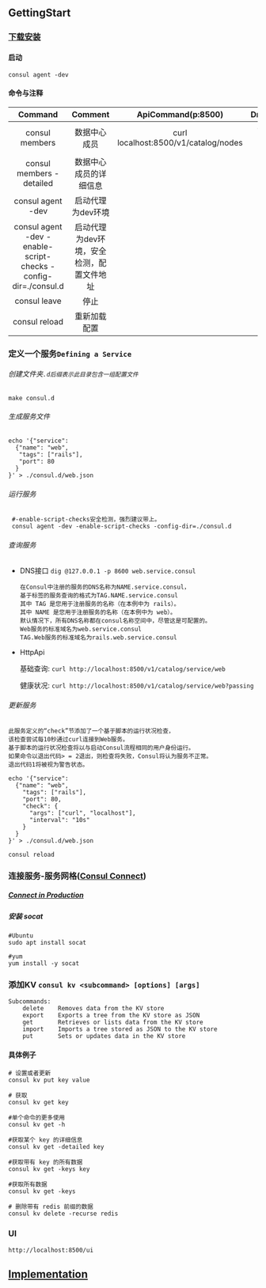 ## GettingStart

### [下载安装](https://www.consul.io/downloads.html)
#### 启动
    consul agent -dev
#### 命令与注释
|Command|Comment|ApiCommand(p:8500)|DnsInterface(p:8600)
| :--------:   | :-----:|:-----: |:-----:   |
| consul members |数据中心成员  | curl localhost:8500/v1/catalog/nodes | dig @127.0.0.1 -p 8600 Judiths-MBP.node.consul |
| consul members -detailed| 数据中心成员的详细信息
| consul agent -dev|启动代理为dev环境
| consul agent -dev -enable-script-checks -config-dir=./consul.d|启动代理为dev环境，安全检测，配置文件地址
| consul leave|停止
| consul reload|重新加载配置

### 定义一个服务`Defining a Service`

###### 创建文件夹`.d后缀表示此目录包含一组配置文件`    
    make consul.d
    
###### 生成服务文件
```
echo '{"service":
  {"name": "web",
   "tags": ["rails"],
   "port": 80
  }
}' > ./consul.d/web.json

```
###### 运行服务
     #-enable-script-checks安全检测，强烈建议带上。
     consul agent -dev -enable-script-checks -config-dir=./consul.d
###### 查询服务       
* DNS接口 ```dig @127.0.0.1 -p 8600 web.service.consul```
    ~~~
    在Consul中注册的服务的DNS名称为NAME.service.consul，
    基于标签的服务查询的格式为TAG.NAME.service.consul
    其中 TAG 是您用于注册服务的名称（在本例中为 rails）。
    其中 NAME 是您用于注册服务的名称（在本例中为 web）。
    默认情况下，所有DNS名称都在consul名称空间中，尽管这是可配置的。
    Web服务的标准域名为web.service.consul
    TAG.Web服务的标准域名为rails.web.service.consul
    ~~~  
    
     
* HttpApi 

    基础查询: ```curl http://localhost:8500/v1/catalog/service/web```
    
    健康状况: ```curl http://localhost:8500/v1/catalog/service/web?passing```
###### 更新服务 
~~~
此服务定义的“check”节添加了一个基于脚本的运行状况检查，
该检查尝试每10秒通过curl连接到Web服务。
基于脚本的运行状况检查将以与启动Consul流程相同的用户身份运行。
如果命令以退出代码> = 2退出，则检查将失败，Consul将认为服务不正常。
退出代码1将被视为警告状态。
~~~
```
echo '{"service":
  {"name": "web",
    "tags": ["rails"],
    "port": 80,
    "check": {
      "args": ["curl", "localhost"],
      "interval": "10s"
    }
  }
}' > ./consul.d/web.json
``` 
`consul reload`  

### 连接服务-服务网格([Consul Connect](https://learn.hashicorp.com/consul/getting-started/connect))
##### [Connect in Production](https://learn.hashicorp.com/consul/developer-mesh/connect-production)

##### 安装 socat
    #Ubuntu 
    sudo apt install socat
    
    #yum
    yum install -y socat
    
    
    
### 添加KV `consul kv <subcommand> [options] [args]`  
```
Subcommands:
    delete    Removes data from the KV store
    export    Exports a tree from the KV store as JSON
    get       Retrieves or lists data from the KV store
    import    Imports a tree stored as JSON to the KV store
    put       Sets or updates data in the KV store
```
#### 具体例子
```
# 设置或者更新
consul kv put key value

# 获取
consul kv get key

#单个命令的更多使用
consul kv get -h

#获取某个 key 的详细信息
consul kv get -detailed key

#获取带有 key 的所有数据
consul kv get -keys key

#获取所有数据
consul kv get -keys

# 删除带有 redis 前缀的数据
consul kv delete -recurse redis

```

### UI 
`http://localhost:8500/ui`

## [Implementation](https://learn.hashicorp.com/consul/datacenter-deploy/day1-deploy-intro)
